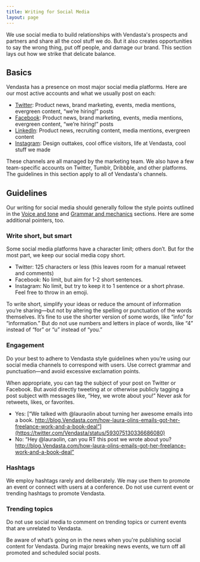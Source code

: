 ```yaml
---
title: Writing for Social Media
layout: page
---
```


We use social media to build relationships with Vendasta's prospects and partners and share all the cool stuff we do. But it also creates opportunities to say the wrong thing, put off people, and damage our brand. This section lays out how we strike that delicate balance.

## Basics

Vendasta has a presence on most major social media platforms. Here are our most active accounts and what we usually post on each:

- [Twitter](http://twitter.com/Vendasta): Product news, brand marketing, events, media mentions, evergreen content, “we’re hiring!” posts
- [Facebook](http://facebook.com/Vendasta): Product news, brand marketing, events, media mentions, evergreen content,  “we’re hiring!” posts
- [LinkedIn](http://linkedin.com/company/Vendasta): Product news, recruiting content, media mentions, evergreen content
- [Instagram](http://instagram.com/Vendasta): Design outtakes, cool office visitors, life at Vendasta, cool stuff we made

These channels are all managed by the marketing team. We also have a few team-specific accounts on Twitter, Tumblr, Dribbble, and other platforms. The guidelines in this section apply to all of Vendasta's channels.

## Guidelines

Our writing for social media should generally follow the style points outlined in the [Voice and tone](/02-voice-and-tone.html.md) and [Grammar and mechanics](/04-grammar-and-mechanics.html.md) sections. Here are some additional pointers, too.

### Write short, but smart

Some social media platforms have a character limit; others don’t. But for the most part, we keep our social media copy short.

- Twitter: 125 characters or less (this leaves room for a manual retweet and comments)
- Facebook: No limit, but aim for 1-2 short sentences.
- Instagram: No limit, but try to keep it to 1 sentence or a short phrase. Feel free to throw in an emoji.

To write short, simplify your ideas or reduce the amount of information you’re sharing—but not by altering the spelling or punctuation of the words themselves. It’s fine to use the shorter version of some words, like “info” for “information.” But do not use numbers and letters in place of words, like “4” instead of “for” or “u” instead of “you.”

### Engagement

Do your best to adhere to Vendasta style guidelines when you’re using our social media channels to correspond with users. Use correct grammar and punctuation—and avoid excessive exclamation points.

When appropriate, you can tag the subject of your post on Twitter or Facebook. But avoid directly tweeting at or otherwise publicly tagging a post subject with messages like, “Hey, we wrote about you!” Never ask for retweets, likes, or favorites.

- Yes: [“We talked with @lauraolin about turning her awesome emails into a book. http://blog.Vendasta.com/how-laura-olins-emails-got-her-freelance-work-and-a-book-deal”](https://twitter.com/Vendasta/status/593075130336686080)
- No: “Hey @lauraolin, can you RT this post we wrote about you? http://blog.Vendasta.com/how-laura-olins-emails-got-her-freelance-work-and-a-book-deal”

### Hashtags

We employ hashtags rarely and deliberately. We may use them to promote an event or connect with users at a conference. Do not use current event or trending hashtags to promote Vendasta.

### Trending topics

Do not use social media to comment on trending topics or current events that are unrelated to Vendasta.

Be aware of what’s going on in the news when you're publishing social content for Vendasta. During major breaking news events, we turn off all promoted and scheduled social posts.
